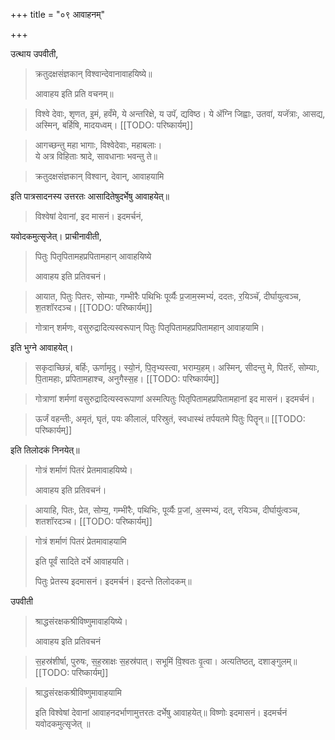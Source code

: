 +++
title = "०९ आवाहनम्"

+++

उत्थाय उपवीती, 

> क्रतुदक्षसंज्ञकान् विश्वान्देवानावाहयिष्ये॥ 
> 
> आवाहय इति प्रति वचनम्॥ 

> विश्वे देवाः, शृणत, इ॒मं, हवँमे, ये अन्तरिक्षे, य उपॅ, द्यविष्ठ। ये ॲग्नि जिह्वाः, उतवा॑, यजॅत्राः, आसद्य, अस्मिन्, बर्हिषि, मादयध्वम्। 
[[TODO: परिष्कार्यम्]]

> आगच्छन्तु महा भागाः, विश्वेदेवाः, महाबलाः।  
ये अत्र विहिताः श्रादे, सावधानाः भवन्तु ते॥ 

> क्रतुदक्षसंज्ञकान् विश्वान्, देवान्, आवाहयामि 

इति पात्रसादनस्य उत्तरतः आसादितेषुदर्भेषु आवाहयेत्॥ 

> विश्वेषां देवानां, इद मासनं। इदमर्चनं, 

यवोदकमुत्सृजेत्। प्राचीनावीती, 

> पितुः पितृपितामहप्रपितामहान् आवाहयिष्ये 
>
> आवाहय इति प्रतिवचनं।

> आयात, पितुः पितरः, सोम्याः, गम्भीरैः पथिभिः पूर्व्यैः प्र॒जाम॒स्मभ्यं॑, ददतः, र॒यिञ्चॅ, दीर्घायुत्वञ्च, श॒तशॉरदञ्च। 
[[TODO: परिष्कार्यम्]]

> गोत्रान् शर्मणः, वसुरुद्रादित्यस्वरूपान् पितुः पितृपितामहप्रपितामहान् आवाहयामि। 

इति भुग्ने आवाहयेत्। 

> सकृदाच्छिन्नं, बर्हिः, ऊर्णामृदु। स्यो॒नं, पि॒तृभ्यस्त्वा, भराम्य॒हम्। अस्मिन्, सीदन्तु मे, पितरॅः, सोम्याः, पि॒तामहाः, प्रपितामहाश्च, अनुगैस्स॒ह। 
[[TODO: परिष्कार्यम्]]

> गोत्राणां शर्मणां वसुरुद्रादित्यस्वरूपाणां अस्मत्पितुः पितृपितामहप्रपितामहानां इद मासनं। इदमर्चनं। 

> ऊर्जं वहन्तीः, अमृतं, घृतं, पयः कीलालं, परिस्रुतं, स्वधास्थं तर्पयतमे पितुः पितॄन्॥ 
[[TODO: परिष्कार्यम्]]

इति तिलोदकं निनयेत्॥ 

> गोत्रं शर्माणं पितरं प्रेतमावाहयिष्ये। 
>
> आवाहय इति प्रतिवचनं। 

> आयाहि, पितः, प्रेत, सोम्य॒, गम्भीरैः, पथिभिः, पूर्व्यैः प्र॒जां, अ॒स्मभ्यं, दत्, रयिञ्च, दीर्घायु॑त्वञ्च, शतशॉरदञ्च। 
[[TODO: परिष्कार्यम्]]

> गोत्रं शर्माणं पितरं प्रेतमावाहयामि 
>
> इति पूर्वं सादिते दर्भे आवाहयति। 
>
> पितुः प्रेतस्य इदमासनं। इदमर्चनं। इदन्ते तिलोदकम्॥ 

उपवीती 

> श्राद्धसंरक्षकश्रीविष्णुमावाहयिष्ये। 
>
> आवाहय इति प्रतिवचनं 

> स॒हस्र॑शीर्षा, पुरुषः, स॒ह॒स्राक्षः स॒हस्र॑पात्। सभूमिं वि॒श्वतः वृ॒त्वा। अत्यतिष्ठत्, दशाङ्गुलम्॥ 
[[TODO: परिष्कार्यम्]]

> श्राद्धसंरक्षकश्रीविष्णुमावाहयामि 
>
> इति विश्वेषां देवानां आवाहनदर्भाणामुत्तरतः दर्भेषु आवाहयेत्॥ विष्णोः इदमासनं। इदमर्चनं यवोदकमुत्सृजेत् ॥